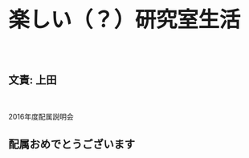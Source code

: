 <h1 style="font-size:300%">楽しい（？）研究室生活</h1>
　
<h2>文責: 上田</h2>

<p>&nbsp;</p>
<p>2016年度配属説明会</p>

<!--nextpage-->

<h2>配属おめでとうございます</h2>


<!--nextpage-->

